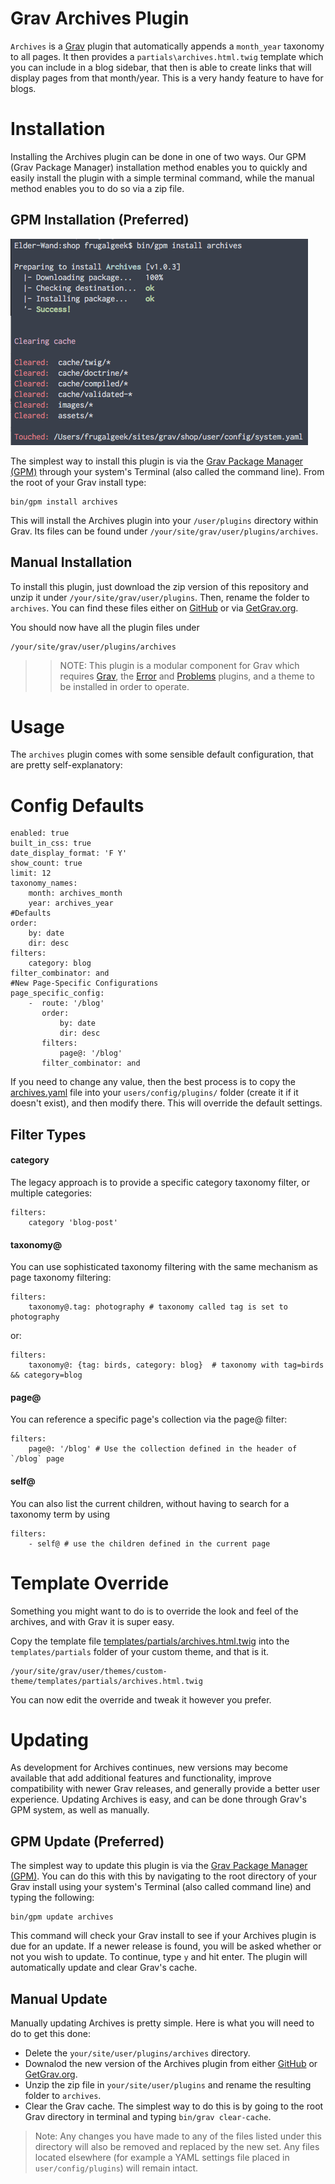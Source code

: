 # Grav Archives Plugin

`Archives` is a [Grav](http://github.com/getgrav/grav) plugin that automatically appends a `month_year` taxonomy to all pages. It then provides a `partials\archives.html.twig` template which you can include in a blog sidebar, that then is able to create links that will display pages from that month/year.  This is a very handy feature to have for blogs.

# Installation

Installing the Archives plugin can be done in one of two ways. Our GPM (Grav Package Manager) installation method enables you to quickly and easily install the plugin with a simple terminal command, while the manual method enables you to do so via a zip file. 

## GPM Installation (Preferred)

![GPM Installation](assets/readme_1.png)

The simplest way to install this plugin is via the [Grav Package Manager (GPM)](http://learn.getgrav.org/advanced/grav-gpm) through your system's Terminal (also called the command line).  From the root of your Grav install type:

    bin/gpm install archives

This will install the Archives plugin into your `/user/plugins` directory within Grav. Its files can be found under `/your/site/grav/user/plugins/archives`.

## Manual Installation

To install this plugin, just download the zip version of this repository and unzip it under `/your/site/grav/user/plugins`. Then, rename the folder to `archives`. You can find these files either on [GitHub](https://github.com/getgrav/grav-plugin-archives) or via [GetGrav.org](http://getgrav.org/downloads/plugins#extras).

You should now have all the plugin files under

    /your/site/grav/user/plugins/archives

>> NOTE: This plugin is a modular component for Grav which requires [Grav](http://github.com/getgrav/grav), the [Error](https://github.com/getgrav/grav-plugin-error) and [Problems](https://github.com/getgrav/grav-plugin-problems) plugins, and a theme to be installed in order to operate.

# Usage

The `archives` plugin comes with some sensible default configuration, that are pretty self-explanatory:

# Config Defaults

```
enabled: true
built_in_css: true
date_display_format: 'F Y'
show_count: true
limit: 12
taxonomy_names:
    month: archives_month
    year: archives_year
#Defaults
order:
    by: date
    dir: desc
filters:
    category: blog
filter_combinator: and
#New Page-Specific Configurations
page_specific_config:
    -  route: '/blog'
       order:
           by: date
           dir: desc
       filters:
           page@: '/blog'
       filter_combinator: and
```

If you need to change any value, then the best process is to copy the [archives.yaml](archives.yaml) file into your `users/config/plugins/` folder (create it if it doesn't exist), and then modify there.  This will override the default settings.

## Filter Types

#### category

The legacy approach is to provide a specific category taxonomy filter, or multiple categories:

```
filters:
    category 'blog-post'
```

#### taxonomy@

You can use sophisticated taxonomy filtering with the same mechanism as page taxonomy filtering:

```
filters:
    taxonomy@.tag: photography # taxonomy called tag is set to photography
```

or:

```
filters:
    taxonomy@: {tag: birds, category: blog}	 # taxonomy with tag=birds && category=blog
```

#### page@

You can reference a specific page's collection via the page@ filter:

```
filters:
    page@: '/blog' # Use the collection defined in the header of `/blog` page
```

#### self@

You can also list the current children, without having to search for a taxonomy term by using

```
filters:
    - self@ # use the children defined in the current page
```

# Template Override

Something you might want to do is to override the look and feel of the archives, and with Grav it is super easy.

Copy the template file [templates/partials/archives.html.twig](templates/partials/archives.html.twig) into the `templates/partials` folder of your custom theme, and that is it.

```
/your/site/grav/user/themes/custom-theme/templates/partials/archives.html.twig
```

You can now edit the override and tweak it however you prefer.

# Updating

As development for Archives continues, new versions may become available that add additional features and functionality, improve compatibility with newer Grav releases, and generally provide a better user experience. Updating Archives is easy, and can be done through Grav's GPM system, as well as manually.

## GPM Update (Preferred)

The simplest way to update this plugin is via the [Grav Package Manager (GPM)](http://learn.getgrav.org/advanced/grav-gpm). You can do this with this by navigating to the root directory of your Grav install using your system's Terminal (also called command line) and typing the following:

    bin/gpm update archives

This command will check your Grav install to see if your Archives plugin is due for an update. If a newer release is found, you will be asked whether or not you wish to update. To continue, type `y` and hit enter. The plugin will automatically update and clear Grav's cache.

## Manual Update

Manually updating Archives is pretty simple. Here is what you will need to do to get this done:

* Delete the `your/site/user/plugins/archives` directory.
* Downalod the new version of the Archives plugin from either [GitHub](https://github.com/getgrav/grav-plugin-archives) or [GetGrav.org](http://getgrav.org/downloads/plugins#extras).
* Unzip the zip file in `your/site/user/plugins` and rename the resulting folder to `archives`.
* Clear the Grav cache. The simplest way to do this is by going to the root Grav directory in terminal and typing `bin/grav clear-cache`.

> Note: Any changes you have made to any of the files listed under this directory will also be removed and replaced by the new set. Any files located elsewhere (for example a YAML settings file placed in `user/config/plugins`) will remain intact.
